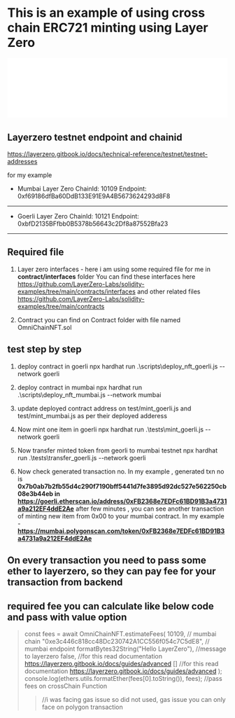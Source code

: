 # This is an example of using cross chain ERC721 minting using Layer Zero
![Layer Zero](/Layer_Zero_Logo_Black%20(1).svg)

## Layerzero testnet endpoint and chainid 
https://layerzero.gitbook.io/docs/technical-reference/testnet/testnet-addresses

for my example
- Mumbai Layer Zero
ChainId: 10109
Endpoint: 0xf69186dfBa60DdB133E91E9A4B5673624293d8F8
-----------------

- Goerli Layer Zero
ChainId: 10121
Endpoint: 0xbfD2135BFfbb0B5378b56643c2Df8a87552Bfa23
------------------

## Required file
1. Layer zero interfaces - here i am using some required file for me in **contract/interfaces** folder
You can find these interfaces here
https://github.com/LayerZero-Labs/solidity-examples/tree/main/contracts/interfaces
and other related files
https://github.com/LayerZero-Labs/solidity-examples/tree/main/contracts

2. Contract you can find on Contract folder with file named OmniChainNFT.sol

## test step by step
1. deploy contract in goerli
npx hardhat run .\scripts\deploy_nft_goerli.js --network goerli

2. deploy contract in mumbai
npx hardhat run .\scripts\deploy_nft_mumbai.js --network mumbai

3. update deployed contract address on test/mint_goerli.js and test/mint_mumbai.js as per their deployed adderess

4. Now mint one item in goerli
npx hardhat run .\tests\mint_goerli.js --network goerli

5. Now transfer minted token from georli to mumbai testnet
npx hardhat run .\tests\transfer_goerli.js --network goerli

6. Now check generated transaction no.
In my example , generated txn no is 
**0x7b0ab7b2fb55d4c290f7190bff5441d7fe3895d92dc527e562250cb08e3b44eb in https://goerli.etherscan.io/address/0xFB2368e7EDFc61BD91B3a4731a9a212EF4ddE2Ae**
after few minutes , you can see another transaction of minting new item from 0x00 to your mumbai contract.
In my example - **https://mumbai.polygonscan.com/token/0xFB2368e7EDFc61BD91B3a4731a9a212EF4ddE2Ae**


## On every transaction you need to pass some ether to layerzero, so they can pay fee for your transaction from backend
## required fee you can calculate like below code and pass with value option
  
> const fees = await OmniChainNFT.estimateFees(
>    10109, // mumbai chain 
>    "0xe3c446c818cc48Dc230742A1CC556f054c7C5dE8", // mumbai endpoint
>    formatBytes32String("Hello LayerZero"), //message to layerzero
>    false, //for this read documentation https://layerzero.gitbook.io/docs/guides/advanced
>    [] //for this read documentation https://layerzero.gitbook.io/docs/guides/advanced
>  );
> console.log(ethers.utils.formatEther(fees[0].toString()), fees); //pass fees on crossChain Function
>
>> //i was facing gas issue so did not used, gas issue you can only face on polygon transaction


